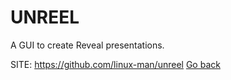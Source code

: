 # UNREEL

 A GUI to create Reveal presentations.

 SITE: https://github.com/linux-man/unreel
 [Go back](https://portable-linux-apps.github.io/apps.html)
